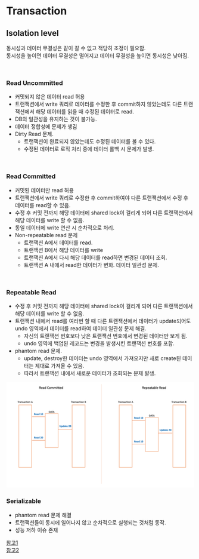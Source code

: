 # Transaction

## Isolation level
동시성과 데이터 무결성은 같이 갈 수 없고 적당히 조정이 필요함.   
동시성을 높이면 데이터 무결성은 떨어지고 데이터 무결성을 높이면 동시성은 낮아짐.

<br>

### Read Uncommitted
  - 커밋되지 않은 데이터 read 허용
  - 트랜잭션에서 write 쿼리로 데이터를 수정한 후 commit하지 않았는데도 다른 트랜잭션에서 해당 데이터를 읽을 때 수정된 데이터로 read.
  - DB의 일관성을 유지하는 것이 불가능.
  - 데이터 정합성에 문제가 생김
  - Dirty Read 문제.
      - 트랜잭션이 완료되지 않았는데도 수정된 데이터를 볼 수 있다.
      - 수정된 데이터로 로직 처리 중에 데이터 롤백 시 문제가 발생.

<br>

### Read Committed
  - 커밋된 데이터만 read 허용
  - 트랜잭션에서 write 쿼리로 수정한 후 commit하여야 다른 트랜잭션에서 수정 후 데이터를 read할 수 있음.
  - 수정 후 커밋 전까지 해당 데이터에 shared lock이 걸리게 되어 다른 트랜잭션에서 해당 데이터를 write 할 수 없음.
  - 동일 데이터에 write 연산 시 순차적으로 처리.
  - Non-repeatable read 문제
      - 트랜잭션 A에서 데이터를 read.
      - 트랜잭션 B에서 해당 데이터를 write
      - 트랜잭션 A에서 다시 해당 데이터를 read하면 변경된 데이터 조회.
      - 트랜잭션 A 내에서 read한 데이터가 변화. 데이터 일관성 문제.

<br>

### Repeatable Read
  - 수정 후 커밋 전까지 해당 데이터에 shared lock이 걸리게 되어 다른 트랜잭션에서 해당 데이터를 write 할 수 없음.
  - 트랜잭션 내에서 read를 여러번 할 때 다른 트랜잭션에서 데이터가 update되어도 undo 영역에서 데이터를 read하여 데이터 일관성 문제 해결.
      - 자신의 트랜잭션 번호보다 낮은 트랜잭션 번호에서 변경된 데이터만 보게 됨.
      - undo 영역에 백업된 레코드는 변경을 발생시킨 트랜잭션 번호를 포함.
  - phantom read 문제.
      - update, destroy한 데이터는 undo 영역에서 가져오지만 새로 create된 데이터는 제대로 가져올 수 있음.
      - 따라서 트랜잭션 내에서 새로운 데이터가 조회되는 문제 발생.


  <img src="https://github.com//Guk0/TIL/blob/master/images/transactionDB.png?raw=true" alt="drawing" width="600"/>

<br>

### Serializable
  - phantom read 문제 해결
  - 트랜잭션들이 동시에 일어나지 않고 순차적으로 실행되는 것처럼 동작.
  - 성능 저하 이슈 존재





[참고1](https://brownbears.tistory.com/272)  
[참고2](https://dar0m.tistory.com/225)
